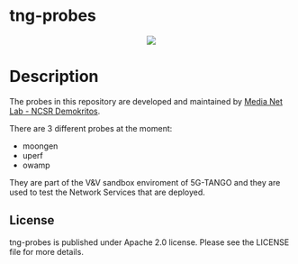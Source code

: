 # tng-probes

<p align="center"><img src="https://github.com/sonata-nfv/tng-api-gtw/wiki/images/sonata-5gtango-logo-500px.png" /></p>

# Description

The probes in this repository are developed and maintained by [Media Net Lab - NCSR Demokritos](http://www.medianetlab.gr/).

There are 3 different probes at the moment:
  - moongen
  - uperf
  - owamp

 They are part of the V&V sandbox enviroment of 5G-TANGO and they are used to test the Network Services that are deployed.

License
----

tng-probes is published under Apache 2.0 license. Please see the LICENSE file for more details.

